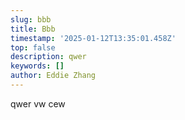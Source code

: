 ```yaml
---
slug: bbb
title: Bbb
timestamp: '2025-01-12T13:35:01.458Z'
top: false
description: qwer
keywords: []
author: Eddie Zhang
---
```

qwer
vw
cew
